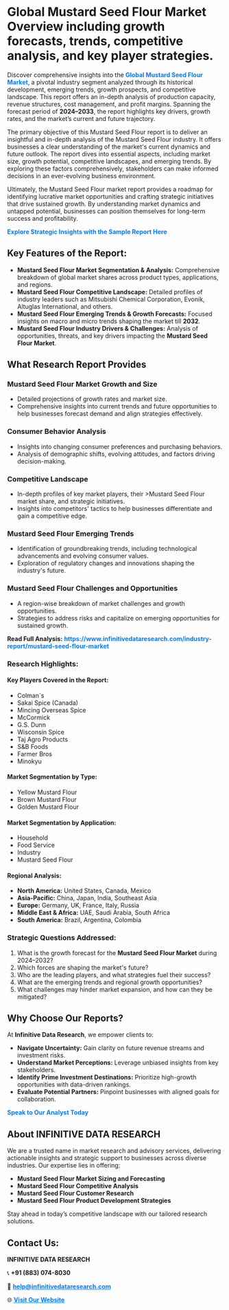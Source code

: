 <h1>Global Mustard Seed Flour Market Overview including growth forecasts, trends, competitive analysis, and key player strategies.</h1>
<p>
Discover comprehensive insights into the 
<a href="https://www.infinitivedataresearch.com/industry-report/mustard-seed-flour-market" rel="dofollow" style="color: #007BFF; text-decoration: none;"><strong>Global Mustard Seed Flour Market</strong></a>, a pivotal industry segment analyzed through its historical development, emerging trends, growth prospects, and competitive landscape. This report offers an in-depth analysis of production capacity, revenue structures, cost management, and profit margins. Spanning the forecast period of <strong>2024–2033</strong>, the report highlights key drivers, growth rates, and the market’s current and future trajectory.
</p>
<p>
The primary objective of this Mustard Seed Flour report is to deliver an insightful and in-depth analysis of the Mustard Seed Flour industry. It offers businesses a clear understanding of the market's current dynamics and future outlook. The report dives into essential aspects, including market size, growth potential, competitive landscapes, and emerging trends. By exploring these factors comprehensively, stakeholders can make informed decisions in an ever-evolving business environment.
</p>
<p>
Ultimately, the Mustard Seed Flour market report provides a roadmap for identifying lucrative market opportunities and crafting strategic initiatives that drive sustained growth. By understanding market dynamics and untapped potential, businesses can position themselves for long-term success and profitability.
</p>
<p>
<a href="https://www.infinitivedataresearch.com/request-sample/reportId=103569" style="color: #007BFF; text-decoration: none;"><strong>Explore Strategic Insights with the Sample Report Here</strong></a>
</p>

<h2>Key Features of the Report:</h2>
<ul>
<li><strong>Mustard Seed Flour Market Segmentation & Analysis:</strong> Comprehensive breakdown of global market shares across product types, applications, and regions.</li>
<li><strong>Mustard Seed Flour Competitive Landscape:</strong> Detailed profiles of industry leaders such as Mitsubishi Chemical Corporation, Evonik, Altuglas International, and others.</li>
<li><strong>Mustard Seed Flour Emerging Trends & Growth Forecasts:</strong> Focused insights on macro and micro trends shaping the market till <strong>2032</strong>.</li>
<li><strong>Mustard Seed Flour Industry Drivers & Challenges:</strong> Analysis of opportunities, threats, and key drivers impacting the <strong>Mustard Seed Flour Market</strong>.</li>
</ul>

<h2>What Research Report Provides</h2>
<h3>Mustard Seed Flour Market Growth and Size</h3>
<ul>
<li>Detailed projections of growth rates and market size.</li>
<li>Comprehensive insights into current trends and future opportunities to help businesses forecast demand and align strategies effectively.</li>
</ul>

<h3>Consumer Behavior Analysis</h3>
<ul>
<li>Insights into changing consumer preferences and purchasing behaviors.</li>
<li>Analysis of demographic shifts, evolving attitudes, and factors driving decision-making.</li>
</ul>

<h3>Competitive Landscape</h3>
<ul>
<li>In-depth profiles of key market players, their >Mustard Seed Flour market share, and strategic initiatives.</li>
<li>Insights into competitors' tactics to help businesses differentiate and gain a competitive edge.</li>
</ul>

<h3>Mustard Seed Flour Emerging Trends</h3>
<ul>
<li>Identification of groundbreaking trends, including technological advancements and evolving consumer values.</li>
<li>Exploration of regulatory changes and innovations shaping the industry's future.</li>
</ul>

<h3>Mustard Seed Flour Challenges and Opportunities</h3>
<ul>
<li>A region-wise breakdown of market challenges and growth opportunities.</li>
<li>Strategies to address risks and capitalize on emerging opportunities for sustained growth.</li>
</ul>
<p><strong>Read Full Analysis:</strong> <a href="https://www.infinitivedataresearch.com/industry-report/mustard-seed-flour-market" rel="dofollow" style="color: #007BFF; text-decoration: none;"><strong>https://www.infinitivedataresearch.com/industry-report/mustard-seed-flour-market</strong></a></p>
<h3>Research Highlights:</h3>
<h4>Key Players Covered in the Report:</h4>
<ul><li>Colman`s</li><li>Sakai Spice (Canada)</li><li>Mincing Overseas Spice</li><li>McCormick</li><li>G.S. Dunn</li><li>Wisconsin Spice</li><li>Taj Agro Products</li><li>S&amp;B Foods</li><li>Farmer Bros</li><li>Minokyu</li></ul>
<h4>Market Segmentation by Type:</h4>
<ul><li>Yellow Mustard Flour</li><li>Brown Mustard Flour</li><li>Golden Mustard Flour</li></ul>
<h4>Market Segmentation by Application:</h4>
<ul><li>Household</li><li>Food Service</li><li>Industry</li><li>Mustard Seed Flour</li></ul>

<h4>Regional Analysis:</h4>
<ul>
<li><strong>North America:</strong> United States, Canada, Mexico</li>
<li><strong>Asia-Pacific:</strong> China, Japan, India, Southeast Asia</li>
<li><strong>Europe:</strong> Germany, UK, France, Italy, Russia</li>
<li><strong>Middle East & Africa:</strong> UAE, Saudi Arabia, South Africa</li>
<li><strong>South America:</strong> Brazil, Argentina, Colombia</li>
</ul>

<h3>Strategic Questions Addressed:</h3>
<ol>
<li>What is the growth forecast for the <strong>Mustard Seed Flour Market</strong> during 2024–2032?</li>
<li>Which forces are shaping the market's future?</li>
<li>Who are the leading players, and what strategies fuel their success?</li>
<li>What are the emerging trends and regional growth opportunities?</li>
<li>What challenges may hinder market expansion, and how can they be mitigated?</li>
</ol>

<h2>Why Choose Our Reports?</h2>
<p>At <strong>Infinitive Data Research</strong>, we empower clients to:</p>
<ul>
<li><strong>Navigate Uncertainty:</strong> Gain clarity on future revenue streams and investment risks.</li>
<li><strong>Understand Market Perceptions:</strong> Leverage unbiased insights from key stakeholders.</li>
<li><strong>Identify Prime Investment Destinations:</strong> Prioritize high-growth opportunities with data-driven rankings.</li>
<li><strong>Evaluate Potential Partners:</strong> Pinpoint businesses with aligned goals for collaboration.</li>
</ul>
<p><a href="https://www.infinitivedataresearch.com/industry-report/mustard-seed-flour-market" rel="dofollow" style="color: #007BFF; text-decoration: none;"><strong>Speak to Our Analyst Today</strong></a></p>

<h2>About INFINITIVE DATA RESEARCH</h2>
<p>We are a trusted name in market research and advisory services, delivering actionable insights and strategic support to businesses across diverse industries. Our expertise lies in offering:</p>
<ul>
<li><strong>Mustard Seed Flour Market Sizing and Forecasting</strong></li>
<li><strong>Mustard Seed Flour Competitive Analysis</strong></li>
<li><strong>Mustard Seed Flour Customer Research</strong></li>
<li><strong>Mustard Seed Flour Product Development Strategies</strong></li>
</ul>
<p>Stay ahead in today’s competitive landscape with our tailored research solutions.</p>

<h2>Contact Us:</h2>
<p><strong>INFINITIVE DATA RESEARCH</strong></p>
<p>📞 <strong>+91 (883) 074-8030</strong></p>
<p>📧 <strong><a href="mailto:help@infinitivedataresearch.com" style="color: #007BFF;">help@infinitivedataresearch.com</a></strong></p>
<p>🌐 <strong><a href="https://www.infinitivedataresearch.com" rel="dofollow" style="color: #007BFF;">Visit Our Website</a></strong></p>